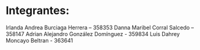 # Integrantes:
Irlanda Andrea Burciaga Herrera – 358353
Danna Maribel Corral Salcedo – 358147
Adrian Alejandro González Domínguez - 359834
Luis Dahrey Moncayo Beltran - 363641
